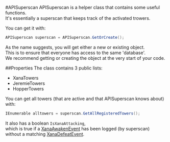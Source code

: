 #APISuperscan
APISuperscan is a helper class that contains some useful functions.<br>
It's essentially a superscan that keeps track of the activated trowers.<br>

You can get it with:
```csharp
APISuperscan superscan = APISuperscan.GetOrCreate();
```
As the name suggests, you will get either a new or existing object.<br>
This is to ensure that everyone has access to the same 'database'.<br>
We recommend getting or creating the object at the very start of your code.

##Properties
The class contains 3 public lists:<br>
  * XanaTowers
  * JeremieTowers
  * HopperTowers

You can get all towers (that are active and that APISuperscan knows about) with:
```csharp
IEnumerable alltowers = superscan.GetAllRegisteredTowers();
```

It also has a boolean ``IsXanaAttacking``, <br>
which is true if a [XanaAwakenEvent](./Events/XanaAwakenEvent.md) has been logged (by superscan)<br>
without a matching [XanaDefeatEvent](./Events/XanaDefeatEvent.md).

